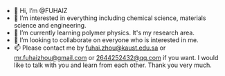 - 👋 Hi, I’m @FUHAIZ
- 👀 I’m interested in everything including chemical science, materials science and engineering.
- 🌱 I’m currently learning polymer physics. It's my research area.
- 💞️ I’m looking to collaborate on everyone who is interested in me.
- 📫 Please contact me by fuhai.zhou@kaust.edu.sa or mr.fuhaizhou@gmail.com or 2644252432@qq.com if you want. I would like to talk with you and learn from each other. Thank you very much.

<!---
FUHAIZ/FUHAIZ is a ✨ special ✨ repository because its `README.md` (this file) appears on your GitHub profile.
You can click the Preview link to take a look at your changes.
--->
